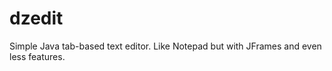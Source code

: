dzedit
========

Simple Java tab-based text editor. Like Notepad but with JFrames and even less features.
